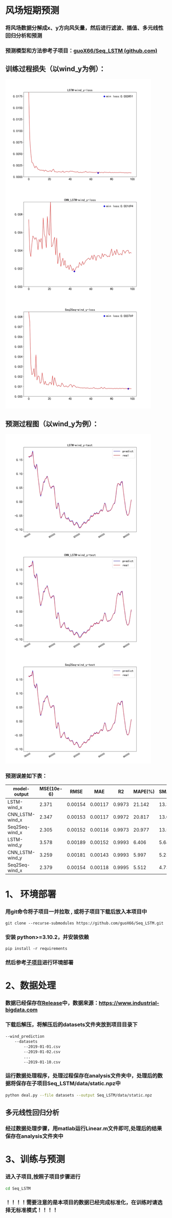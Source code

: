 # 风场短期预测

### 将风场数据分解成x、y方向风矢量，然后进行滤波、插值、多元线性回归分析和预测

### 预测模型和方法参考子项目：[guoX66/Seq_LSTM (github.com)](https://github.com/guoX66/Seq_LSTM)

## 训练过程损失（以wind_y为例）：

![image](https://github.com/guoX66/wind_prediction/blob/main/assets/loss.jpg)

## 预测过程图（以wind_y为例）：

![image](https://github.com/guoX66/wind_prediction/blob/main/assets/pre.jpg)



### 预测误差如下表：

| model-output    | MSE(10e-6) | RMSE    | MAE     | R2     | MAPE(%) | SMAPE(%) |
| --------------- | ---------- | ------- | ------- | ------ | ------- | -------- |
| LSTM-wind_x     | 2.371      | 0.00154 | 0.00117 | 0.9973 | 21.142  | 13.386   |
| CNN_LSTM-wind_x | 2.347      | 0.00153 | 0.00117 | 0.9972 | 20.817  | 13.021   |
| Seq2Seq-wind_x  | 2.305      | 0.00152 | 0.00116 | 0.9973 | 20.977  | 13.584   |
| LSTM-wind_y     | 3.578      | 0.00189 | 0.00152 | 0.9993 | 6.406   | 5.647    |
| CNN_LSTM-wind_y | 3.259      | 0.00181 | 0.00143 | 0.9993 | 5.997   | 5.230    |
| Seq2Seq-wind_x  | 2.379      | 0.00154 | 0.00118 | 0.9995 | 5.512   | 4.730    |



# 1、 环境部署

### 用git命令将子项目一并拉取 , 或将子项目下载后放入本项目中

    git clone --recurse-submodules https://github.com/guoX66/Seq_LSTM.git

### 安装 python>=3.10.2，并安装依赖

    pip install -r requirements

### 然后参考[子项目](https://github.com/guoX66/Seq_LSTM)进行环境部署



# 2、数据处理

### 数据已经保存在[Release](https://github.com/guoX66/wind_prediction/releases/tag/release-v1.0.0)中，数据来源：https://www.industrial-bigdata.com

### 下载后解压，将解压后的datasets文件夹放到项目目录下

```
--wind_prediction
    --datasets
        --2019-01-01.csv
        --2019-01-02.csv
        ...
        --2019-01-10.csv
```

### 运行数据处理程序，处理过程保存在analysis文件夹中，处理后的数据将保存在子项目Seq_LSTM/data/static.npz中

```bash
python deal.py --file datasets --output Seq_LSTM/data/static.npz
```



## 多元线性回归分析

### 经过数据处理步骤，用matlab运行Linear.m文件即可,处理后的结果保存在analysis文件夹中



# 3、训练与预测

### 进入子项目,按照子项目步骤进行

```bash
cd Seq_LSTM
```

### ！！！！需要注意的是本项目的数据已经完成标准化，在训练时请选择无标准模式！！！！
